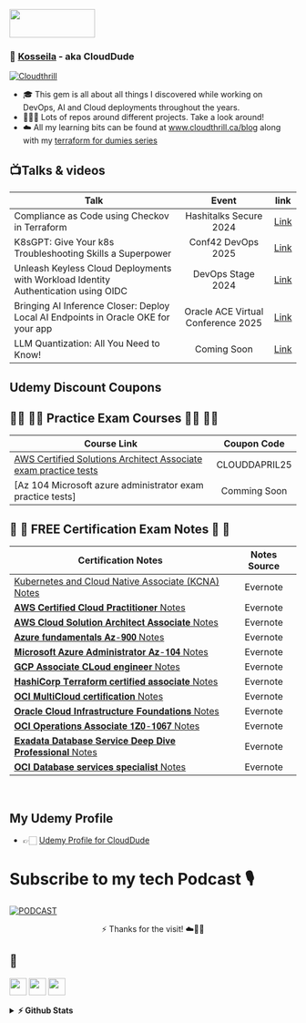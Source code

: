 <p align="justified"> <img src= "https://github.com/vimal-verma/vimal-verma/blob/v2/img/hello.gif" width="150" height="50" /> </p>
    <h3 align="justified"> 👋 <a href="https://github.com/brokedba">Kosseila</a> - aka CloudDude </h3>

[![Cloudthrill](https://github.com/user-attachments/assets/7eeed2e2-2ff3-490e-af03-75ea03a3c6f0)](https://cloudthrill.ca)

- 🎓 This gem is all about all things I discovered while working on DevOps, AI and Cloud deployments throughout the years.
- 👨🏼‍🚀 Lots of repos around different projects. Take a look around!
- ☁️ All my learning bits can be found at www.cloudthrill.ca/blog along with my [terraform for dumies series](http://www.brokedba.com/2021/12/my-terraform-labs-2021-cloud-recap.html)

## **📺Talks & videos**
| Talk | Event | link| 
| ----------- | :---------: |:------------: |
| Compliance as Code using Checkov in Terraform  | Hashitalks Secure 2024 | [Link](https://youtu.be/7UMCpGq15yE?feature=shared)  |
| K8sGPT: Give Your k8s Troubleshooting Skills a Superpower | Conf42 DevOps 2025 | [Link](https://youtu.be/vP6k7k-UAk8?feature=shared)  |
|Unleash Keyless Cloud Deployments with Workload Identity Authentication using OIDC |DevOps Stage 2024|[Link](https://youtu.be/-KqW5HF6TFs?feature=shared&t=11)|
|Bringing AI Inference Closer: Deploy Local AI Endpoints in Oracle OKE for your app |Oracle ACE Virtual Conference 2025|[Link](https://apexadb.oracle.com/ords/r/tech/catalog/session-landing-page?p2_event_id=63792836386355741938176589144607332643&debug=LEVEL7&session=600990726418287)|
| LLM Quantization: All You Need to Know! | Coming Soon | [Link](https://cloudthrill.ca/llm-quantization-all-you-need-to-know)|

## **Udemy Discount Coupons**
## 🧑‍💻 🧑‍💻 Practice Exam Courses 🧑‍💻 🧑‍💻
| Course Link | Coupon Code |
| ----------- | :-----------: |
| [AWS Certified Solutions Architect Associate exam practice tests](https://www.udemy.com/course/practice-exam-aws-solutions-architect-associate) | CLOUDDAPRIL25 |
| [Az 104 Microsoft azure administrator exam practice tests] | Comming Soon |

## 📝 📝 **FREE Certification Exam Notes** 📝 📝

| Certification Notes | Notes Source | 
| ----------- | :-----------: | 
| [Kubernetes and Cloud Native Associate (KCNA) Notes]( https://buff.ly/48ptBuy ) | Evernote |
| [𝐀𝐖𝐒 𝐂𝐞𝐫𝐭𝐢𝐟𝐢𝐞𝐝 𝐂𝐥𝐨𝐮𝐝 𝐏𝐫𝐚𝐜𝐭𝐢𝐭𝐢𝐨𝐧𝐞𝐫 Notes]( https://buff.ly/48ptBuy ) | Evernote |
| [𝐀𝐖𝐒 𝐂𝐥𝐨𝐮𝐝 𝐒𝐨𝐥𝐮𝐭𝐢𝐨𝐧 𝐀𝐫𝐜𝐡𝐢𝐭𝐞𝐜𝐭 𝐀𝐬𝐬𝐨𝐜𝐢𝐚𝐭𝐞 Notes](https://buff.ly/40p72Ey) | Evernote |
| [𝐀𝐳𝐮𝐫𝐞 𝐟𝐮𝐧𝐝𝐚𝐦𝐞𝐧𝐭𝐚𝐥𝐬 𝐀𝐳-𝟗𝟎𝟎 Notes](https://buff.ly/3UsgSl6) | Evernote |
| [𝐌𝐢𝐜𝐫𝐨𝐬𝐨𝐟𝐭 𝐀𝐳𝐮𝐫𝐞 𝐀𝐝𝐦𝐢𝐧𝐢𝐬𝐭𝐫𝐚𝐭𝐨𝐫 𝐀𝐳-𝟏𝟎𝟒 Notes](https://buff.ly/3Uu2mcC) | Evernote |
| [𝐆𝐂𝐏 𝐀𝐬𝐬𝐨𝐜𝐢𝐚𝐭𝐞 𝐂𝐋𝐨𝐮𝐝 𝐞𝐧𝐠𝐢𝐧𝐞𝐞𝐫 Notes](https://buff.ly/3NKVSSU) | Evernote |
| [𝐇𝐚𝐬𝐡𝐢𝐂𝐨𝐫𝐩 𝐓𝐞𝐫𝐫𝐚𝐟𝐨𝐫𝐦 𝐜𝐞𝐫𝐭𝐢𝐟𝐢𝐞𝐝 𝐚𝐬𝐬𝐨𝐜𝐢𝐚𝐭𝐞 Notes](https://buff.ly/4ht0zOX) | Evernote |
| [𝐎𝐂𝐈 𝐌𝐮𝐥𝐭𝐢𝐂𝐥𝐨𝐮𝐝 𝐜𝐞𝐫𝐭𝐢𝐟𝐢𝐜𝐚𝐭𝐢𝐨𝐧 Notes](https://buff.ly/3Ajrk7w) | Evernote |
| [𝐎𝐫𝐚𝐜𝐥𝐞 𝐂𝐥𝐨𝐮𝐝 𝐈𝐧𝐟𝐫𝐚𝐬𝐭𝐫𝐮𝐜𝐭𝐮𝐫𝐞 𝐅𝐨𝐮𝐧𝐝𝐚𝐭𝐢𝐨𝐧𝐬 Notes]( https://buff.ly/4fiDvjK) | Evernote |
| [𝐎𝐂𝐈 𝐎𝐩𝐞𝐫𝐚𝐭𝐢𝐨𝐧𝐬 𝐀𝐬𝐬𝐨𝐜𝐢𝐚𝐭𝐞 𝟏𝐙𝟎-𝟏𝟎𝟔𝟕 Notes](https://buff.ly/3YHY044) | Evernote |
| [𝐄𝐱𝐚𝐝𝐚𝐭𝐚 𝐃𝐚𝐭𝐚𝐛𝐚𝐬𝐞 𝐒𝐞𝐫𝐯𝐢𝐜𝐞 𝐃𝐞𝐞𝐩 𝐃𝐢𝐯𝐞 𝐏𝐫𝐨𝐟𝐞𝐬𝐬𝐢𝐨𝐧𝐚𝐥 Notes](https://buff.ly/4eZ06SM) | Evernote |
| [𝐎𝐂𝐈 𝐃𝐚𝐭𝐚𝐛𝐚𝐬𝐞 𝐬𝐞𝐫𝐯𝐢𝐜𝐞𝐬 𝐬𝐩𝐞𝐜𝐢𝐚𝐥𝐢𝐬𝐭 Notes](https://buff.ly/40mJdNk) | Evernote |
<br>

## **My Udemy Profile**
- 👉🏻 [Udemy Profile for CloudDude]( https://www.udemy.com/user/scofield-18/ "Udemy Profile")


# Subscribe to my tech Podcast 🎙
[![PODCAST](https://github-production-user-asset-6210df.s3.amazonaws.com/29458929/263514581-dcec469a-7e67-466e-ba92-d8ed5512ab1c.png)](https://podcasters.spotify.com/pod/show/techbeats) 
 <p align=center>
⚡ Thanks for the visit! ☁️🤙💪
 </p>

## 💬
[<img src="https://icon.vimalverma.in/img?tool=dev&acol=gold" width="30px">](https://dev.to/cloud_dude)
[<img src="https://icon.vimalverma.in/img?tool=twitter&acol=gold" width="30px">](https://twitter.com/clouddude_)
[<img src="https://icon.vimalverma.in/img?tool=play-button&acol=gold" width="30px">](https://www.youtube.com/@Cloud_Dude)
<br>
<details>	
  <summary><b>⚡ Github Stats</b></summary>
<a href="https://github.com/anuraghazra/github-readme-stats">
  <img height=200 align="center" src="https://github-readme-stats.vercel.app/api?username=brokedba&icons=true&include_all_commits=true&theme=default&show_icons=true&rank_icon=github" />
</a>
</details>	
<!--
**brokedba/brokedba** is a ✨ _special_ ✨ repository because its `README.md` (this file) appears on your GitHub profile.

Here are some ideas to get you started:

- 🔭 I’m currently working on ...
- 🌱 I’m currently learning ...
- 👯 I’m looking to collaborate on ...
- 🤔 I’m looking for help with ...
- 💬 Ask me about ...
- 📫 How to reach me: ...
- 😄 Pronouns: ...
- ⚡ Fun fact: ...
<img src="https://media.giphy.com/media/hvRJCLFzcasrR4ia7z/giphy.gif" width="28">
![Top Langs](https://github-readme-stats.vercel.app/api/top-langs/?username=brokedba&hide_progress=true)
![brokedba's GitHub Stats](https://github-readme-stats.vercel.app/api?username=brokedba&icons=true&include_all_commits=true&theme=default&show_icons=true&rank_icon=github)
<a href="https://github.com/anuraghazra/convoychat">
  <img height=200 align="center" src="https://github-readme-stats.vercel.app/api/top-langs?username=brokedba&hide_progress=true&&hide=PLSQL,plpgSQL,Python&layout=compact&&card_width=320" />
</a>
 
-->
